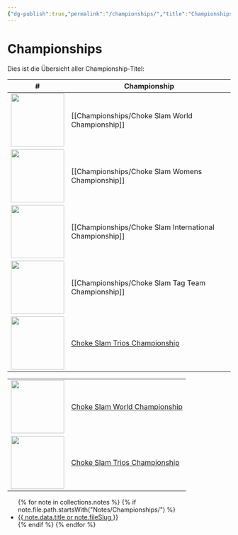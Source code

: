 ```yaml
---
{"dg-publish":true,"permalink":"/championships/","title":"Championships","noteIcon":"🏆"}
---
```


# Championships
Dies ist die Übersicht aller Championship-Titel:

| # | Championship |
|---|--------------|
| <img src="/choke-slam-wrestling/img/user/z_Images/Choke Slam World Championship.png" width="120"> | [[Championships/Choke Slam World Championship]] |
| <img src="/choke-slam-wrestling/img/user/z_Images/Choke Slam Womens Championship.png" width="120"> | [[Championships/Choke Slam Womens Championship]] |
| <img src="/choke-slam-wrestling/img/user/z_Images/Choke Slam International Championship.png" width="120"> | [[Championships/Choke Slam International Championship]] |
| <img src="/choke-slam-wrestling/img/user/z_Images/Choke Slam Tag Team Championship.png" width="120"> | [[Championships/Choke Slam Tag Team Championship]] |
| <img src="/choke-slam-wrestling/img/user/z_Images/Choke Slam Trios Championship.png" width="120"> | [Choke Slam Trios Championship](Championships/Choke%20Slam%20Trios%20Championship.md) |



<table>
  <tr>
    <td><img src="/choke-slam-wrestling/img/user/z_Images/Choke Slam World Championship.png" width="120"></td>
    <td><a href="Championships/Choke%20Slam%20World%20Championship.md">Choke Slam World Championship</a></td>
  </tr>
  <tr>
    <td><img src="/choke-slam-wrestling/img/user/z_Images/Choke Slam Trios Championship.png" width="120"></td>
    <td><a href="Championships/Choke%20Slam%20Trios%20Championship.md">Choke Slam Trios Championship</a></td>
  </tr>
</table>



<ul>
{% for note in collections.notes %}
  {% if note.file.path.startsWith("Notes/Championships/") %}
    <li>
      <a href="{{ note.url }}">{{ note.data.title or note.fileSlug }}</a>
    </li>
  {% endif %}
{% endfor %}
</ul>
